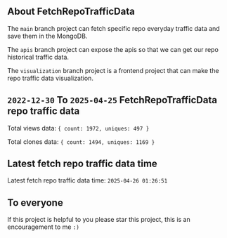 ## About FetchRepoTrafficData

The `main` branch project can fetch specific repo everyday traffic data and save them in the MongoDB.

The `apis` branch project can expose the apis so that we can get our repo historical traffic data.

The `visualization` branch project is a frontend project that can make the repo traffic data visualization.

## `2022-12-30` To `2025-04-25` FetchRepoTrafficData repo traffic data

Total views data: `{ count: 1972, uniques: 497 }`

Total clones data: `{ count: 1494, uniques: 1169 }`

## Latest fetch repo traffic data time

Latest fetch repo traffic data time: `2025-04-26 01:26:51`

## To everyone

If this project is helpful to you please star this project, this is an encouragement to me `:)`



